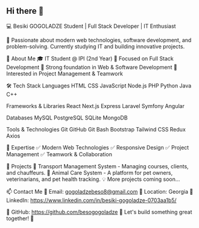 ## Hi there 👋

<!--
**T0t0m/T0t0m** is a ✨ _special_ ✨ repository because its `README.md` (this file) appears on your GitHub profile.

Here are some ideas to get you started:

- 🔭 I’m currently working on ...
- 🌱 I’m currently learning ...
- 👯 I’m looking to collaborate on ...
- 🤔 I’m looking for help with ...
- 💬 Ask me about ...
- 📫 How to reach me: ...
- 😄 Pronouns: ...
- ⚡ Fun fact: ...
-->
💻 Besiki GOGOLADZE
Student | Full Stack Developer | IT Enthusiast

🚀 Passionate about modern web technologies, software development, and problem-solving. Currently studying IT and building innovative projects.

📜 About Me
🎓 IT Student @ IPI (2nd Year)
🔹 Focused on Full Stack Development
🔹 Strong foundation in Web & Software Development
🔹 Interested in Project Management & Teamwork

🛠️ Tech Stack
Languages
HTML
CSS
JavaScript
Node.js
PHP
Python
Java
C++

Frameworks & Libraries
React
Next.js
Express
Laravel
Symfony
Angular

Databases
MySQL
PostgreSQL
SQLite
MongoDB

Tools & Technologies
Git
GitHub
Git Bash
Bootstrap
Tailwind CSS
Redux
Axios

🌟 Expertise
✅ Modern Web Technologies
✅ Responsive Design
✅ Project Management
✅ Teamwork & Collaboration

📌 Projects
🚀 Transport Management System - Managing courses, clients, and chauffeurs.
🐾 Animal Care System - A platform for pet owners, veterinarians, and pet health tracking.
💡 More projects coming soon...

📫 Contact Me
📧 Email: gogoladzebeso8@gmail.com
📍 Location: Georgia
🔗 LinkedIn: https://www.linkedin.com/in/besiki-gogoladze-0703aa1b5/

🐙 GitHub: https://github.com/besogogoladze
🌟 Let's build something great together! 🚀
